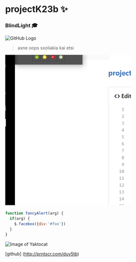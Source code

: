 # projectK23b :sparkles: <h3>BlindLight :mortar_board:






![GitHub Logo](projectK23b/BlindLight/app/src/main/res/mipmap-hdpi/ic_launcher.png)

>axne oops
>sxoliakia kai etsi

![Image](Screenshot_3.png)

```javascript
function fancyAlert(arg) {
  if(arg) {
    $.facebox({div:'#foo'})
  }
}
```

![Image of Yaktocat](https://octodex.github.com/images/yaktocat.png)

[github] (http://prntscr.com/duy5tb)

